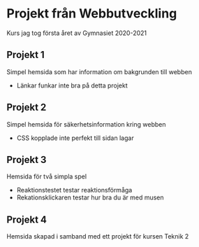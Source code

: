 # Projekt från Webbutveckling

Kurs jag tog första året av Gymnasiet 2020-2021

## Projekt 1

Simpel hemsida som har information om bakgrunden till webben
- Länkar funkar inte bra på detta projekt

## Projekt 2

Simpel hemsida för säkerhetsinformation kring webben
- CSS kopplade inte perfekt till sidan lagar

## Projekt 3

Hemsida för två simpla spel
- Reaktionstestet testar reaktionsförmåga
- Rekationsklickaren testar hur bra du är med musen


## Projekt 4

Hemsida skapad i samband med ett projekt för kursen Teknik 2


